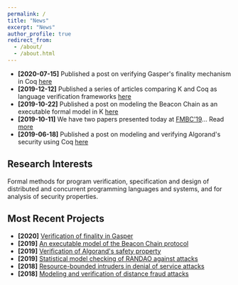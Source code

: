```yaml
---
permalink: /
title: "News"
excerpt: "News"
author_profile: true
redirect_from:
  - /about/
  - /about.html
---
```


- **[2020-07-15]** Published a post on verifying Gasper's finality mechanism in Coq [here](/posts/2020/07/gasper-coq/)
- **[2019-12-12]** Published a series of articles comparing K and Coq as language verification frameworks [here](/posts/2019/12/k-vs-coq/)
- **[2019-10-22]** Published a post on modeling the Beacon Chain as an executable formal model in K [here](/posts/2019/10/k-beacon-chains/)
- **[2019-10-11]** We have two papers presented today at [FMBC'19](https://sites.google.com/view/fmbc/home)... Read [more](/posts/2019/10/fmbc-talks/)
- **[2019-06-18]** Published a post on modeling and verifying Algorand's security using Coq [here](/posts/2019/06/algorand-safety/)

## Research Interests

Formal methods for program verification, specification and design of distributed and concurrent programming languages and systems, and for analysis of security properties.

## Most Recent Projects

- **[2020]** [Verification of finality in Gasper](/projects/project-2020-06-gasper-coq/)
- **[2019]** [An executable model of the Beacon Chain protocol](/projects/project-2019-12-beacon-chain-k-concrete/)
- **[2019]** [Verification of Algorand's safety property](/projects/project-2019-06-algorand-safety/)
- **[2019]** [Statistical model checking of RANDAO against attacks](/projects/project-2019-01-randao/)
- **[2018]** [Resource-bounded intruders in denial of service attacks](/projects/project-2018-12-resource-intruders/)
- **[2018]** [Modeling and verification of distance fraud attacks](/projects/project-2018-11-distance-fraud/)